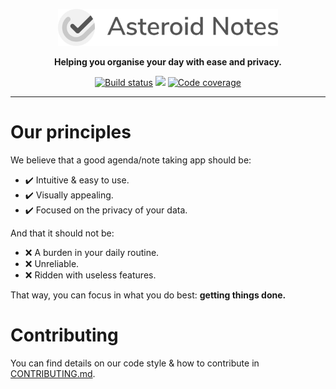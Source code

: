 <p align="center">
  <img
    alt="Asteroid Notes banner"
    src="https://raw.githubusercontent.com/steroid-team/app/master/app/src/main/res/drawable/asteroid_banner.png"
    width="70%" />
</p>
<p align="center">
  <b>Helping you organise your day with ease and privacy.</b>
</p>
<p align="center">
  <a href="https://cirrus-ci.com/github/steroid-team/app"><!--
  --><img
      alt="Build status"
      src="https://api.cirrus-ci.com/github/steroid-team/app.svg" /><!--
  --></a>
  <a href="https://codeclimate.com/github/steroid-team/app/maintainability"><!--
    --><img
      src="https://api.codeclimate.com/v1/badges/56c27e60191e96d82225/maintainability" /><!--
  --></a>
  <a href="https://codeclimate.com/github/steroid-team/app/test_coverage"><!--
    --><img
      alt="Code coverage"
      src="https://api.codeclimate.com/v1/badges/56c27e60191e96d82225/test_coverage" /><!--
  --></a>
</p>

---

# Our principles

We believe that a good agenda/note taking app should be:

- :heavy_check_mark: Intuitive & easy to use.
- :heavy_check_mark: Visually appealing.
- :heavy_check_mark: Focused on the privacy of your data.

And that it should not be:

- :x: A burden in your daily routine.
- :x: Unreliable.
- :x: Ridden with useless features.

That way, you can focus in what you do best: **getting things done.**

# Contributing

You can find details on our code style & how to contribute in [CONTRIBUTING.md](CONTRIBUTING.md).
